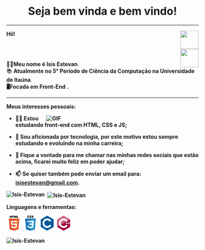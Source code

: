 <h1 align="center"> Seja bem vinda e bem vindo! </h1>
<hr />
<a href="https://www.linkedin.com/in/isis-estevan-75840b1b1/" target="_blank">
  <img align="right" src="https://i.ibb.co/Kx2GSrT/linkedin.png" width="48px" height="48px">
</a>
<p align="left" > 
  <b>Hii!</b>
</p>
<br>
<a href="https://www.instagram.com/isisestevan/" target="_blank">
  <img align="right" src="https://imagepng.org/wp-content/uploads/2017/08/instagram-icone-icon-1.png" width="48px" height="48px">
</a><br />
<p align="left" >
👩‍💻<b>Meu nome é Isis Estevan</b>.
<br />
📚 <b>Atualmente no 5° Período de Ciência da Computação na Universidade de Itaúna</b>.<br />
<b>
🖥<b>Focada em Front-End .</b>
</p>

<hr />

**Meus interesses pessoais:**

<img align="right" alt="GIF" src="https://octocat-generator-assets.githubusercontent.com/my-octocat-1626374766963.png" width="400px" />

- 👩‍💻 Estou estudando front-end com **HTML**, **CSS** e **JS**;

- 💼 Sou aficionada por tecnologia, por este motivo estou sempre estudando e evoluindo na minha carreira;

- 💬 Fique a vontade para me chamar nas minhas redes sociais que estão acima, ficarei muito feliz em poder ajudar;
- 📫 Se quiser  também pode enviar um email para: isisestevan@gmail.com.


<p>
  <img align="left" src="https://github-readme-stats.vercel.app/api/top-langs/?username=isisestevan&layout=compact&theme=graywhite&title_color=268bd2" alt="Isis-Estevan" />
</p>
<p>&nbsp;
  <img align="center" src="https://github-readme-stats.vercel.app/api?username=isisestevan&count_private=true&show_icons=true&theme=graywhite&icon_color=268bd2&title_color=268bd2" alt="Isis-Estevan" />
</p>

**Linguagens e ferramentas:**  

<p align="left">
<img src="https://raw.githubusercontent.com/devicons/devicon/master/icons/html5/html5-original-wordmark.svg" alt="html5" width="40" height="40"/> 
<img src="https://raw.githubusercontent.com/devicons/devicon/master/icons/css3/css3-original-wordmark.svg" alt="css3" width="40" height="40"/> 
<!-<img src="https://raw.githubusercontent.com/devicons/devicon/master/icons/javascript/javascript-original.svg" alt="javascript" width="40" height="40"/>
<img src="https://raw.githubusercontent.com/devicons/devicon/master/icons/c/c-plain.svg" alt="C" width="40" height="40" />
<img  src="https://raw.githubusercontent.com/devicons/devicon/master/icons/cplusplus/cplusplus-original.svg" alt="C++" width="40" height="40">


</p>
<p align="left"> <img src="https://komarev.com/ghpvc/?username=isisestevan" alt="Isis-Estevan" /> </p>
